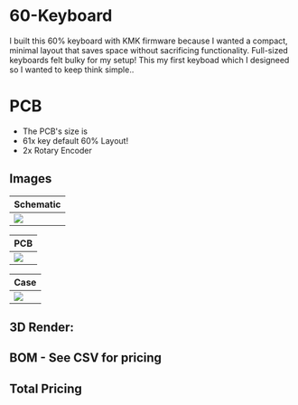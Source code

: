 # 60-Keyboard

I built this 60% keyboard with KMK firmware because I wanted a compact, minimal layout that saves space without sacrificing functionality. Full-sized keyboards felt bulky for my setup! This my first keyboad which I designeed so I wanted to keep think simple..

# PCB
- The PCB's size is
- 61x key default 60% Layout!
- 2x Rotary Encoder

## Images


| Schematic                 |
| ------------------------- |
| ![](assets/schematic.png) |


| PCB                   |
| --------------------- |
| ![](assets/front.png) |


| Case                  |
| --------------------- |
| ![](assets/front.png) |


## 3D Render:


## BOM - See CSV for pricing


## Total Pricing

